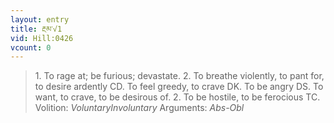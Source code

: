 ```yaml
---
layout: entry
title: རྔམ་√1
vid: Hill:0426
vcount: 0
---
```

> 1\. To rage at; be furious; devastate\. 2\. To breathe violently, to pant for, to desire ardently CD\. To feel greedy, to crave DK\. To be angry DS\. To want, to crave, to be desirous of\. 2\. To be hostile, to be ferocious TC\.
> Volition: _VoluntaryInvoluntary_
> Arguments: _Abs-Obl_


